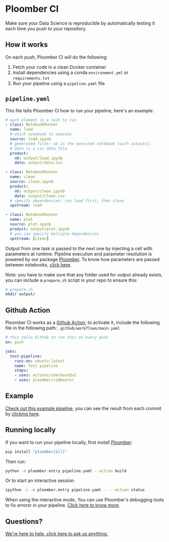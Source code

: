 # Ploomber CI

Make sure your Data Science is reproducible by automatically testing it each time you push to your repository.



## How it works

On each push, Ploomber CI will do the following:

1. Fetch your code in a clean Docker container
2. Install dependencies using a conda `environment.yml` or `requirements.txt`
3. Run your pipeline using a `pipeline.yaml` file



## `pipeline.yaml`

This file tells Ploomber CI how to run your pipeline, here's an example:

```yaml
# each element is a task to run
- class: NotebookRunner
  name: load
  # which notebook to execute
  source: load.ipynb
  # generated files: nb is the executed notebook (with outputs),
  # data is a csv data file
  product:
    nb: output/load.ipynb
    data: output/data.csv

- class: NotebookRunner
  name: clean
  source: clean.ipynb
  product:
    nb: output/clean.ipynb
    data: output/clean.csv
  # specify dependencies: run load first, then clean
  upstream: load

- class: NotebookRunner
  name: plot
  source: plot.ipynb
  product: output/plot.ipynb
  # you can specify multiple dependencies
  upstream: [clean]
```

Output from one task is passed to the next one by injecting a cell with parameters at runtime. Pipeline execution and parameter resolution is powered by our package [Ploomber](https://github.com/ploomber/ploomber). To know how parameters are passed between notebooks, [click here](https://ploomber.readthedocs.io/en/stable/guide/param-resolution.html#Parameter-resolution-in-NotebookRunner).


Note: you have to make sure that any folder used for output already exists, you can include a `prepare.sh` script in your repo to ensure this:

```bash
# prepare.sh
mkdir output/
```

## Github Action

Ploomber CI works as a [Github Action](https://github.com/features/actions), to activate it, include the following file in the following path: `.github/workflows/main.yaml`



```yaml
# this tells Github to run this on every push
on: push

jobs:
  test-pipeline:
    runs-on: ubuntu-latest
    name: Test pipeline
    steps:
    - uses: actions/checkout@v2
    - uses: ploomber/ci@master
```



## Example

[Check out this example pipeline](https://github.com/ploomber/projects/tree/master/spec), you can see the result from each commit by [clicking here](https://github.com/ploomber/projects/actions?query=workflow%3Aci).



## Running locally

If you want to run your pipeline locally, first install [Ploomber](https://github.com/ploomber/ploomber):

```bash
pip install "ploomber[all]"
```


Then run:

```bash
python -m ploomber.entry pipeline.yaml --action build
```

Or to start an interactive session:

```bash
ipython -i -m ploomber.entry pipeline.yaml -- --action status
```

When using the interactive mode, You can use Ploomber's debugging tools to fix errorsr in your pipeline. [Click here to know more](https://ploomber.readthedocs.io/en/stable/guide/debugging.html#Debugging-NotebookRunner-tasks).


## Questions?

[We're here to help, click here to ask us anything.](https://github.com/ploomber/ci/issues/new)